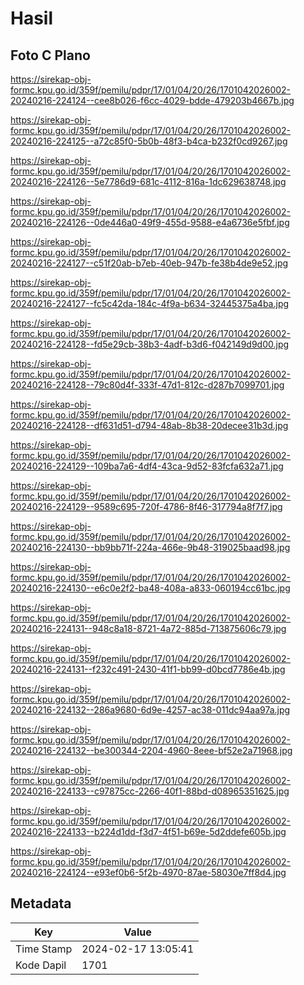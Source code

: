 # Hasil

## Foto C Plano

https://sirekap-obj-formc.kpu.go.id/359f/pemilu/pdpr/17/01/04/20/26/1701042026002-20240216-224124--cee8b026-f6cc-4029-bdde-479203b4667b.jpg

https://sirekap-obj-formc.kpu.go.id/359f/pemilu/pdpr/17/01/04/20/26/1701042026002-20240216-224125--a72c85f0-5b0b-48f3-b4ca-b232f0cd9267.jpg

https://sirekap-obj-formc.kpu.go.id/359f/pemilu/pdpr/17/01/04/20/26/1701042026002-20240216-224126--5e7786d9-681c-4112-816a-1dc629638748.jpg

https://sirekap-obj-formc.kpu.go.id/359f/pemilu/pdpr/17/01/04/20/26/1701042026002-20240216-224126--0de446a0-49f9-455d-9588-e4a6736e5fbf.jpg

https://sirekap-obj-formc.kpu.go.id/359f/pemilu/pdpr/17/01/04/20/26/1701042026002-20240216-224127--c51f20ab-b7eb-40eb-947b-fe38b4de9e52.jpg

https://sirekap-obj-formc.kpu.go.id/359f/pemilu/pdpr/17/01/04/20/26/1701042026002-20240216-224127--fc5c42da-184c-4f9a-b634-32445375a4ba.jpg

https://sirekap-obj-formc.kpu.go.id/359f/pemilu/pdpr/17/01/04/20/26/1701042026002-20240216-224128--fd5e29cb-38b3-4adf-b3d6-f042149d9d00.jpg

https://sirekap-obj-formc.kpu.go.id/359f/pemilu/pdpr/17/01/04/20/26/1701042026002-20240216-224128--79c80d4f-333f-47d1-812c-d287b7099701.jpg

https://sirekap-obj-formc.kpu.go.id/359f/pemilu/pdpr/17/01/04/20/26/1701042026002-20240216-224128--df631d51-d794-48ab-8b38-20decee31b3d.jpg

https://sirekap-obj-formc.kpu.go.id/359f/pemilu/pdpr/17/01/04/20/26/1701042026002-20240216-224129--109ba7a6-4df4-43ca-9d52-83fcfa632a71.jpg

https://sirekap-obj-formc.kpu.go.id/359f/pemilu/pdpr/17/01/04/20/26/1701042026002-20240216-224129--9589c695-720f-4786-8f46-317794a8f7f7.jpg

https://sirekap-obj-formc.kpu.go.id/359f/pemilu/pdpr/17/01/04/20/26/1701042026002-20240216-224130--bb9bb71f-224a-466e-9b48-319025baad98.jpg

https://sirekap-obj-formc.kpu.go.id/359f/pemilu/pdpr/17/01/04/20/26/1701042026002-20240216-224130--e6c0e2f2-ba48-408a-a833-060194cc61bc.jpg

https://sirekap-obj-formc.kpu.go.id/359f/pemilu/pdpr/17/01/04/20/26/1701042026002-20240216-224131--948c8a18-8721-4a72-885d-713875606c79.jpg

https://sirekap-obj-formc.kpu.go.id/359f/pemilu/pdpr/17/01/04/20/26/1701042026002-20240216-224131--f232c491-2430-41f1-bb99-d0bcd7786e4b.jpg

https://sirekap-obj-formc.kpu.go.id/359f/pemilu/pdpr/17/01/04/20/26/1701042026002-20240216-224132--286a9680-6d9e-4257-ac38-011dc94aa97a.jpg

https://sirekap-obj-formc.kpu.go.id/359f/pemilu/pdpr/17/01/04/20/26/1701042026002-20240216-224132--be300344-2204-4960-8eee-bf52e2a71968.jpg

https://sirekap-obj-formc.kpu.go.id/359f/pemilu/pdpr/17/01/04/20/26/1701042026002-20240216-224133--c97875cc-2266-40f1-88bd-d08965351625.jpg

https://sirekap-obj-formc.kpu.go.id/359f/pemilu/pdpr/17/01/04/20/26/1701042026002-20240216-224133--b224d1dd-f3d7-4f51-b69e-5d2ddefe605b.jpg

https://sirekap-obj-formc.kpu.go.id/359f/pemilu/pdpr/17/01/04/20/26/1701042026002-20240216-224124--e93ef0b6-5f2b-4970-87ae-58030e7ff8d4.jpg


## Metadata

| Key        | Value               |
| ---------- | ------------------- |
| Time Stamp | 2024-02-17 13:05:41 |
| Kode Dapil | 1701                |




